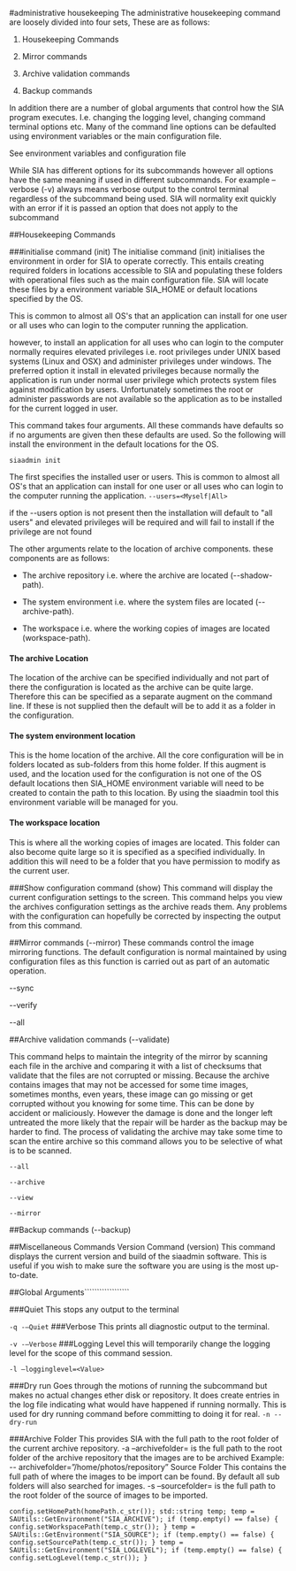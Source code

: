 #administrative housekeeping
The administrative housekeeping command are loosely divided into four sets, These are as follows:
 
1. 	Housekeeping Commands

2.	Mirror commands

3.	Archive validation commands

4.	Backup commands

In addition there are a number of global arguments that control how the SIA program executes. I.e. changing the logging level, changing command terminal options etc. 
Many of the command line options can be defaulted using environment variables or the main configuration file.

See environment variables and configuration file

While SIA has different options for its subcommands however all options have the same meaning if used in different subcommands. For example –verbose (-v) always means verbose output to the control terminal regardless of the subcommand being used.
SIA will normality exit quickly with an error if it is passed an option that does not apply to the subcommand  

##Housekeeping Commands

###initialise command (init)
The initialise command (init) initialises the environment in order for SIA to operate correctly. This entails creating required folders in locations accessible to SIA and populating these folders with operational files such as the main configuration file. SIA will locate these files by a environment variable SIA_HOME or default locations specified by the OS.

This is common to almost all OS's that an application can install for one user or all uses who can login to the computer running the application.

however, to install an application for all uses who can login to the computer normally requires elevated privileges i.e. root privileges under UNIX based systems (Linux and OSX) and administer privileges under windows. The preferred option it install in elevated privileges because normally the application is run under normal user privilege which protects system files against modification by users. Unfortunately sometimes the root or administer passwords are not available so the application as to be installed for the current logged in user.

This command takes four arguments. All these commands have defaults so if no arguments are given then these defaults are used. So the following will install the environment in the default locations for the OS.

`siaadmin init`




 The first specifies the installed user or users. This is common to almost all OS's that an application can install for one user or all uses who can login to the computer running the application.
`--users=<Myself|All>`

if the --users option is not present then the installation will default to "all users" and elevated privileges will be required and will fail to install if the privilege are not found    

The other arguments relate to the location of archive components. these components are as follows:

* The archive repository i.e. where the archive are located (--shadow-path).

* The system environment i.e. where the system files are located (--archive-path). 

* The workspace i.e. where the working copies of images are located (workspace-path).

#### The archive Location
The location of the archive can be specified individually and not part of there the configuration is located as the archive can be quite large. Therefore this can be specified as a separate augment on the command line. If these is not supplied then the default will be to add it as a folder in the configuration.

#### The system environment location
This is the home location of the archive. All the core configuration will be in folders located as sub-folders from this home folder. If this augment is used, and the location used for the configuration is not one of the OS default locations then SIA_HOME environment variable will need to be created to contain the path to this location. 
By using the siaadmin tool this environment variable will be managed for you.

#### The workspace location
This is where all the working copies of images are located. This folder can also become quite large so it is specified as a specified individually. In addition this will need to be a folder that you have permission to modify as the current user.

###Show configuration command (show)
This command will display the current configuration settings to the screen. This command helps you view the archives configuration settings as the archive reads them. Any problems with the configuration can hopefully be corrected by inspecting the output from this command.  

##Mirror commands (--mirror)
These commands control the image mirroring functions. The default configuration is normal maintained by using configuration files as this function is carried out as part of an automatic operation.

--sync

--verify

--all

##Archive validation commands (--validate)

This command helps to maintain the integrity of the mirror by scanning each file in the archive and comparing it with a list of checksums that validate that the files are not corrupted or missing. Because the archive contains images that may not be accessed for some time images, sometimes months, even years, these image can go missing or get corrupted without you knowing for some time. This can be done by accident or maliciously. However the damage is done and the longer left untreated the more likely that the repair will be harder as the backup may be harder to find. The process of validating the archive may take some time to scan the entire archive so this command allows you to be selective of what is to be scanned.
   
`--all`

`--archive`

`--view`

`--mirror`

##Backup commands (--backup)

##Miscellaneous Commands
Version Command (version)
This command displays the current version and build of the siaadmin software. This is useful if you wish to make sure the software you are using is the most up-to-date. 

##Global Arguments``````````````````

###Quiet
This stops any output to the terminal

`-q -–Quiet`
###Verbose 
This prints all diagnostic output to the terminal.

`-v -–Verbose`
###Logging Level
this will temporarily change the logging level for the scope of this command session.

`-l –logginglevel=<Value>`

###Dry run
Goes through the motions of running the subcommand but makes no actual changes ether disk or repository. It does create entries in the log file indicating what would have happened if running normally. This is used for dry running command before committing to doing it for real.
`-n --dry-run` 

###Archive Folder
This provides SIA with the full path to the root folder of the current archive repository.
-a –archivefolder=<value>
<value> is the full path to the root folder of the archive repository that the images are to be archived
Example:
-- archivefolder=”/home/photos/repository”
Source Folder
This contains the full path of where the images to be import can be found. By default all sub folders will also searched for images.
-s –sourcefolder=<value>
<value> is the full path to the root folder of the source of images to be imported.

`config.setHomePath(homePath.c_str());
	std::string temp;
	temp = SAUtils::GetEnvironment("SIA_ARCHIVE");
	if (temp.empty() == false) {
		config.setWorkspacePath(temp.c_str());
	}
	temp = SAUtils::GetEnvironment("SIA_SOURCE");
	if (temp.empty() == false) {
		config.setSourcePath(temp.c_str());
	}
	temp = SAUtils::GetEnvironment("SIA_LOGLEVEL");
	if (temp.empty() == false) {
		config.setLogLevel(temp.c_str());
	}
`
